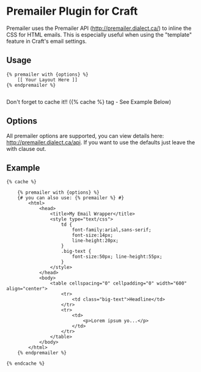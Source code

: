 # Premailer Plugin for Craft

Premailer uses the Premailer API (http://premailer.dialect.ca/) to inline the CSS for HTML emails. This is especially useful when using the "template" feature in Craft's email settings.

## Usage

```
{% premailer with {options} %}
    [[ Your Layout Here ]]
{% endpremailer %}
        
```

Don't forget to cache it!! ({% cache %} tag - See Example Below)

## Options

All premailer options are supported, you can view details here: http://premailer.dialect.ca/api. If you want to use the defaults just leave the with clause out.


## Example

```
{% cache %}

    {% premailer with {options} %}
    {# you can also use: {% premailer %} #}
        <html>
            <head>
                <title>My Email Wrapper</title>
                <style type="text/css">
                    td {
                        font-family:arial,sans-serif;
                        font-size:14px;
                        line-height:20px;
                    }
                    .big-text {
                        font-size:50px; line-height:55px;
                    }
                </style>
            </head>
            <body>
                <table cellspacing="0" cellpadding="0" width="600" align="center">
                    <tr>
                        <td class="big-text">Headline</td>
                    </tr>
                    <tr>
                        <td>
                            <p>Lorem ipsum yo...</p>
                        </td>
                    </tr>
                </table>
            </body>
        </html>
    {% endpremailer %}

{% endcache %}
```